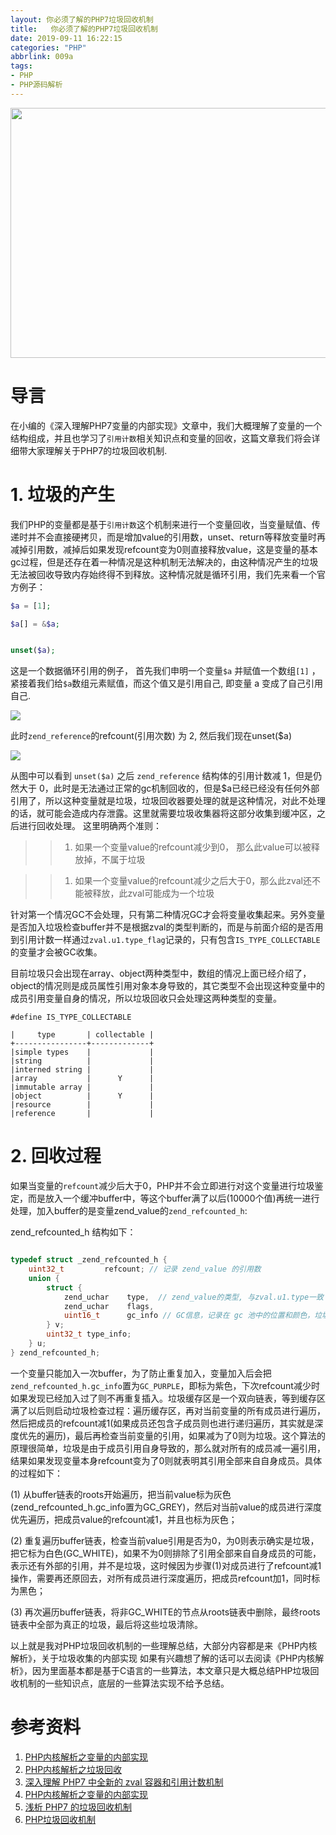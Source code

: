```yaml
---
layout: 你必须了解的PHP7垃圾回收机制
title:   你必须了解的PHP7垃圾回收机制
date: 2019-09-11 16:22:15
categories: "PHP"
abbrlink: 009a
tags: 
- PHP
- PHP源码解析
---
```


<img src="http://images.linyiyuan.top/zend_gc_2.png" style="width:900px;height:400px" />

# 导言
在小编的《深入理解PHP7变量的内部实现》文章中，我们大概理解了变量的一个结构组成，并且也学习了`引用计数`相关知识点和变量的回收，这篇文章我们将会详细带大家理解关于PHP7的垃圾回收机制.

<!--less-->

# 1. 垃圾的产生
我们PHP的变量都是基于`引用计数`这个机制来进行一个变量回收，当变量赋值、传递时并不会直接硬拷贝，而是增加value的引用数，unset、return等释放变量时再减掉引用数，减掉后如果发现refcount变为0则直接释放value，这是变量的基本gc过程，但是还存在着一种情况是这种机制无法解决的，由这种情况产生的垃圾无法被回收导致内存始终得不到释放。这种情况就是循环引用，我们先来看一个官方例子：

```php
$a = [1];

$a[] = &$a;


unset($a);
```

这是一个数据循环引用的例子， 首先我们申明一个变量`$a` 并赋值一个数组`[1]` ，紧接着我们给`$a`数组元素赋值，而这个值又是引用自己, 即变量 a 变成了自己引用自己.

![](http://images.linyiyuan.top/gc_1.png)

此时`zend_reference`的refcount(引用次数) 为 2, 然后我们现在unset($a)

![](http://images.linyiyuan.top/gc_2.png)

从图中可以看到 `unset($a)` 之后 `zend_reference` 结构体的引用计数减 1，但是仍然大于 0，此时是无法通过正常的gc机制回收的，但是$a已经已经没有任何外部引用了，所以这种变量就是垃圾，垃圾回收器要处理的就是这种情况，对此不处理的话，就可能会造成内存泄露。这里就需要垃圾收集器将这部分收集到缓冲区，之后进行回收处理。
这里明确两个准则：

> > 1.  如果一个变量value的refcount减少到0， 那么此value可以被释放掉，不属于垃圾

> > 1.  如果一个变量value的refcount减少之后大于0，那么此zval还不能被释放，此zval可能成为一个垃圾

针对第一个情况GC不会处理，只有第二种情况GC才会将变量收集起来。另外变量是否加入垃圾检查buffer并不是根据zval的类型判断的，而是与前面介绍的是否用到引用计数一样通过`zval.u1.type_flag`记录的，只有包含`IS_TYPE_COLLECTABLE`的变量才会被GC收集。

目前垃圾只会出现在array、object两种类型中，数组的情况上面已经介绍了，object的情况则是成员属性引用对象本身导致的，其它类型不会出现这种变量中的成员引用变量自身的情况，所以垃圾回收只会处理这两种类型的变量。


```source-c
#define IS_TYPE_COLLECTABLE
```

```source-c
|     type       | collectable |
+----------------+-------------+
|simple types    |             |
|string          |             |
|interned string |             |
|array           |      Y      |
|immutable array |             |
|object          |      Y      |
|resource        |             |
|reference       |             |
```

# 2. 回收过程

如果当变量的`refcount`减少后大于0，PHP并不会立即进行对这个变量进行垃圾鉴定，而是放入一个缓冲buffer中，等这个buffer满了以后(10000个值)再统一进行处理，加入buffer的是变量zend_value的`zend_refcounted_h`:

zend_refcounted_h 结构如下：

```c

typedef struct _zend_refcounted_h {
    uint32_t         refcount; // 记录 zend_value 的引用数
    union {
        struct {
            zend_uchar    type,  // zend_value的类型, 与zval.u1.type一致
            zend_uchar    flags, 
            uint16_t      gc_info // GC信息，记录在 gc 池中的位置和颜色，垃圾回收的过程会用到
        } v;
        uint32_t type_info;
    } u;
} zend_refcounted_h;

```

一个变量只能加入一次buffer，为了防止重复加入，变量加入后会把`zend_refcounted_h.gc_info`置为`GC_PURPLE`，即标为紫色，下次refcount减少时如果发现已经加入过了则不再重复插入。垃圾缓存区是一个双向链表，等到缓存区满了以后则启动垃圾检查过程：遍历缓存区，再对当前变量的所有成员进行遍历，然后把成员的refcount减1(如果成员还包含子成员则也进行递归遍历，其实就是深度优先的遍历)，最后再检查当前变量的引用，如果减为了0则为垃圾。这个算法的原理很简单，垃圾是由于成员引用自身导致的，那么就对所有的成员减一遍引用，结果如果发现变量本身refcount变为了0则就表明其引用全部来自自身成员。具体的过程如下：

(1) 从buffer链表的roots开始遍历，把当前value标为灰色(zend_refcounted_h.gc_info置为GC_GREY)，然后对当前value的成员进行深度优先遍历，把成员value的refcount减1，并且也标为灰色；

(2) 重复遍历buffer链表，检查当前value引用是否为0，为0则表示确实是垃圾，把它标为白色(GC_WHITE)，如果不为0则排除了引用全部来自自身成员的可能，表示还有外部的引用，并不是垃圾，这时候因为步骤(1)对成员进行了refcount减1操作，需要再还原回去，对所有成员进行深度遍历，把成员refcount加1，同时标为黑色；

(3) 再次遍历buffer链表，将非GC_WHITE的节点从roots链表中删除，最终roots链表中全部为真正的垃圾，最后将这些垃圾清除。


以上就是我对PHP垃圾回收机制的一些理解总结，大部分内容都是来《PHP内核解析》，关于垃圾收集的内部实现 如果有兴趣想了解的话可以去阅读《PHP内核解析》，因为里面基本都是基于C语言的一些算法，本文章只是大概总结PHP垃圾回收机制的一些知识点，底层的一些算法实现不给予总结。


# 参考资料
1. [PHP内核解析之变量的内部实现](https://github.com/pangudashu/php7-internal/blob/master/2/zval.md)
2. [PHP内核解析之垃圾回收](https://github.com/pangudashu/php7-internal/blob/master/5/gc.md)
3. [深入理解 PHP7 中全新的 zval 容器和引用计数机制](https://juejin.im/post/5bbf50e86fb9a05ce02a9c19)
4. [PHP内核解析之变量的内部实现](https://github.com/pangudashu/php7-internal/blob/master/2/zval.md)
5. [浅析 PHP7 的垃圾回收机制](https://learnku.com/articles/33451)
6. [PHP垃圾回收机制](https://segmentfault.com/q/1010000000624583)


